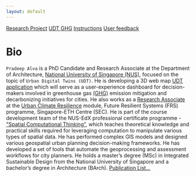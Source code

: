 ```yaml
---
layout: default
---
```


[Research Project](./another-page.html)
[UDT GHG](./app-page.html)
[Instructions](./instruction-page.html)
[User feedback](./feedback-page.html)

# Bio
`Pradeep Alva` is a PhD Candidate and Research Associate at the Department of Architecture, <a href="https://cde.nus.edu.sg/arch/">National University of Singapore (NUS)</a>, focused on the topic of `Urban Digital Twins (UDT)`. He is developing a 3D web map <a href="https://ghg.app.frs.ethz.ch/">UDT application</a> which will serve as a user-experience dashboard for decision-makers involved in greenhouse gas <a href="https://www.youtube.com/watch?v=d4BFgtU0hJU">(GHG)</a> emission mitigation and decarbonizing initiatives for cities. He also works as a <a href="https://frs.ethz.ch/people/researchers/pradeep-alva.html">Research Associate</a> at the <a href="https://frs.ethz.ch/research/urban-resilience/climate-resilience.html">Urban Climate Resilience</a> module, Future Resilient Systems (FRS) programme, Singapore-ETH Centre (SEC). He is part of the course development team of the NUS-EdX professional certificate programme -<a href="https://www.edx.org/certificates/professional-certificate/nus-spatial-computational-thinking">"Spatial Computational Thinking"</a>, which teaches theoretical knowledge and practical skills required for leveraging computation to manipulate various types of spatial data. He has performed complex GIS models and designed various geospatial urban planning decision-making frameworks. He has developed a set of tools that automate the geoprocessing and assessment workflows for city planners. He holds a master’s degree (MSc) in Integrated Sustainable Design from the National University of Singapore and a bachelor’s degree in Architecture (BArch). <a href="https://www.researchgate.net/profile/Pradeep-Alva">Publication List...</a>